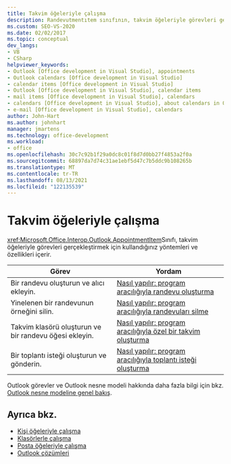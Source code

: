 ```yaml
---
title: Takvim öğeleriyle çalışma
description: Randevutmentıtem sınıfının, takvim öğeleriyle görevleri gerçekleştirmek için kullandığınız yöntemleri ve özellikleri içerdiğini öğrenin.
ms.custom: SEO-VS-2020
ms.date: 02/02/2017
ms.topic: conceptual
dev_langs:
- VB
- CSharp
helpviewer_keywords:
- Outlook [Office development in Visual Studio], appointments
- Outlook calendars [Office development in Visual Studio]
- calendar items [Office development in Visual Studio]
- Outlook [Office development in Visual Studio], calendar items
- mail items [Office development in Visual Studio], calendars
- calendars [Office development in Visual Studio], about calendars in Outlook
- e-mail [Office development in Visual Studio], calendars
author: John-Hart
ms.author: johnhart
manager: jmartens
ms.technology: office-development
ms.workload:
- office
ms.openlocfilehash: 30c7c92b1f29a0dc8c01f8d7d0bb27f4853a2f0a
ms.sourcegitcommit: 68897da7d74c31ae1ebf5d47c7b5ddc9b108265b
ms.translationtype: MT
ms.contentlocale: tr-TR
ms.lasthandoff: 08/13/2021
ms.locfileid: "122135539"
---
```

# <a name="work-with-calendar-items"></a>Takvim öğeleriyle çalışma
  <xref:Microsoft.Office.Interop.Outlook.AppointmentItem>Sınıfı, takvim öğeleriyle görevleri gerçekleştirmek için kullandığınız yöntemleri ve özellikleri içerir.

|Görev|Yordam|
|----------|---------------|
|Bir randevu oluşturun ve alıcı ekleyin.|[Nasıl yapılır: program aracılığıyla randevu oluşturma](../vsto/how-to-programmatically-create-appointments.md)|
|Yinelenen bir randevunun örneğini silin.|[Nasıl yapılır: program aracılığıyla randevuları silme](../vsto/how-to-programmatically-delete-appointments.md)|
|Takvim klasörü oluşturun ve bir randevu öğesi ekleyin.|[Nasıl yapılır: program aracılığıyla özel bir takvim oluşturma](../vsto/how-to-programmatically-create-a-custom-calendar.md)|
|Bir toplantı isteği oluşturun ve gönderin.|[Nasıl yapılır: program aracılığıyla toplantı isteği oluşturma](../vsto/how-to-programmatically-create-a-meeting-request.md)|

 Outlook görevler ve Outlook nesne modeli hakkında daha fazla bilgi için bkz. [Outlook nesne modeline genel bakış](../vsto/outlook-object-model-overview.md).

## <a name="see-also"></a>Ayrıca bkz.
- [Kişi öğeleriyle çalışma](../vsto/working-with-contact-items.md)
- [Klasörlerle çalışma](../vsto/working-with-folders.md)
- [Posta öğeleriyle çalışma](../vsto/working-with-mail-items.md)
- [Outlook çözümleri](../vsto/outlook-solutions.md)
